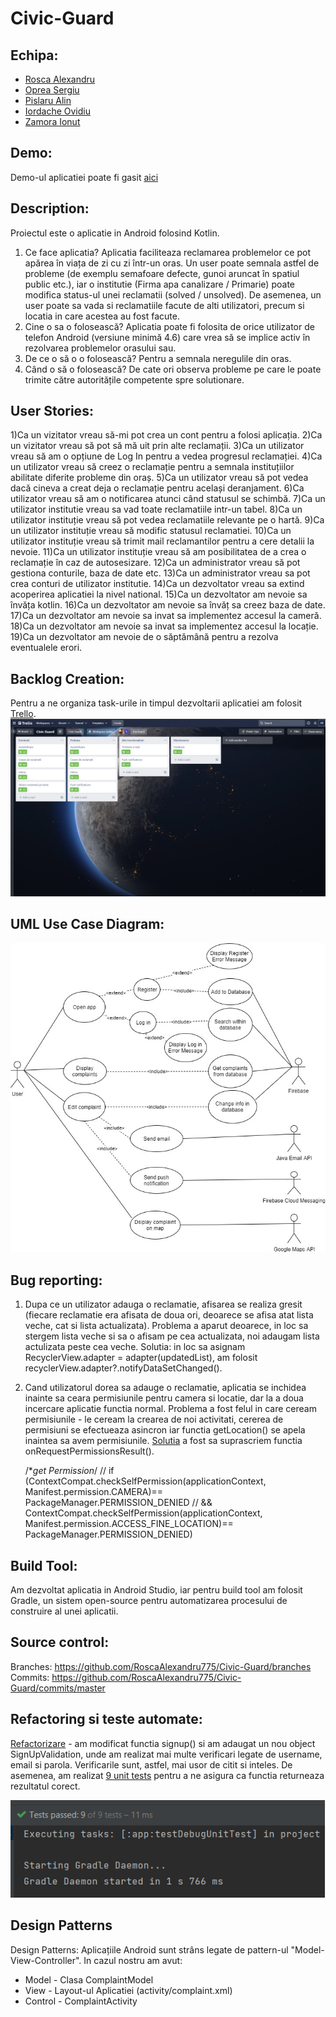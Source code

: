# Civic-Guard

## Echipa:
- [Rosca Alexandru](https://github.com/RoscaAlexandru775)
- [Oprea Sergiu](https://github.com/opreaasergiu)
- [Pislaru Alin](https://github.com/pislaru-alin)
- [Iordache Ovidiu](https://github.com/OvidiuIordache1)
- [Zamora Ionut](https://github.com/zzzamoraaa)

## Demo:
Demo-ul aplicatiei poate fi gasit [aici]() 

## Description:
Proiectul este o aplicatie in Android folosind Kotlin.
1) Ce face aplicatia?
  Aplicatia faciliteaza reclamarea problemelor ce pot apărea în viața de zi cu zi într-un oras. Un user poate semnala astfel de probleme (de exemplu semafoare defecte, gunoi aruncat în spatiul public etc.), iar o institutie (Firma apa canalizare / Primarie) poate modifica status-ul unei reclamatii (solved / unsolved). De asemenea, un user poate sa vada si reclamatiile facute de alti utilizatori, precum si locatia in care acestea au fost facute.
2) Cine o sa o folosească?
  Aplicatia poate fi folosita de orice utilizator de telefon Android (versiune minimă 4.6) care vrea să se implice activ în rezolvarea problemelor orasului sau.
3) De ce o să o o folosească?
  Pentru a semnala neregulile din oras.
4) Când o să o folosească?
  De cate ori observa probleme pe care le poate trimite către autoritățile competente spre solutionare.

## User Stories:
1)Ca un vizitator vreau să-mi pot crea un cont pentru a folosi aplicația. 
2)Ca un vizitator vreau să pot să mă uit prin alte reclamații. 
3)Ca un utilizator vreau să am o opțiune de Log In pentru a vedea progresul reclamației. 
4)Ca un utilizator vreau să creez o reclamație pentru a semnala instituțiilor abilitate
diferite probleme din oraș. 
5)Ca un utilizator vreau să pot vedea dacă cineva a creat deja o reclamație pentru același
deranjament.
6)Ca utilizator vreau să am o notificarea atunci când statusul se schimbă.
7)Ca un utilizator institutie vreau sa vad toate reclamatiile intr-un tabel.
8)Ca un utilizator instituție vreau să pot vedea reclamatiile relevante pe o hartă.
9)Ca un utilizator instituție vreau să modific statusul reclamatiei.
10)Ca un utilizator instituție vreau să trimit mail reclamantilor pentru a cere detalii la nevoie.
11)Ca un utilizator instituție vreau să am posibilitatea de a crea o reclamație în caz de 
autosesizare.
12)Ca un administrator vreau să pot gestiona conturile, baza de date etc. 
13)Ca un administrator vreau sa pot crea conturi de utilizator institutie.
14)Ca un dezvoltator vreau sa extind acoperirea aplicatiei la nivel national. 
15)Ca un dezvoltator am nevoie sa învăța kotlin.
16)Ca un dezvoltator am nevoie sa învăț sa creez baza de date. 
17)Ca un dezvoltator am nevoie sa invat sa implementez accesul la cameră. 
18)Ca un dezvoltator am nevoie sa invat sa implementez accesul la locație. 
19)Ca un dezvoltator am nevoie de o săptămână pentru a rezolva eventualele erori.

## Backlog Creation:
Pentru a ne organiza task-urile in timpul dezvoltarii aplicatiei am folosit [Trello](https://trello.com/b/XMGkaVW6/civic-guard).
![alt text](https://github.com/RoscaAlexandru775/Civic-Guard/blob/create_complaint/images/trello.png)

## UML Use Case Diagram:
![alt text](https://github.com/RoscaAlexandru775/Civic-Guard/blob/create_complaint/images/UML_Diagram.jpg)

## Bug reporting:
1) Dupa ce un utilizator adauga o reclamatie, afisarea se realiza gresit (fiecare reclamatie era afisata de doua ori, deoarece se afisa atat lista veche, cat si lista actualizata).
   Problema a aparut deoarece, in loc sa stergem lista veche si sa o afisam pe cea actualizata, noi adaugam lista actulizata peste cea veche.
   Solutia: in loc sa asignam RecyclerView.adapter = adapter(updatedList), am folosit recyclerView.adapter?.notifyDataSetChanged().
2) Cand utilizatorul dorea sa adauge o reclamatie, aplicatia se inchidea inainte sa ceara permisiunile pentru camera si locatie,
   dar la a doua incercare aplicatie functia normal. Problema a fost felul in care ceream permisiunile - le ceream la crearea de noi activitati,
   cererea de permisiuni se efectueaza asincron iar functia getLocation() se apela inaintea sa avem permisiunile.
   [Solutia](https://github.com/RoscaAlexandru775/Civic-Guard/commit/5f157895078f379367f65cfa6a4f9d29bb6835e6) a fost sa suprascriem functia onRequestPermissionsResult().

   /**get Permission*/
   //    if (ContextCompat.checkSelfPermission(applicationContext, Manifest.permission.CAMERA)== PackageManager.PERMISSION_DENIED
   //    && ContextCompat.checkSelfPermission(applicationContext, Manifest.permission.ACCESS_FINE_LOCATION)== PackageManager.PERMISSION_DENIED)
   
## Build Tool:
Am dezvoltat aplicatia in Android Studio, iar pentru build tool am folosit Gradle, un sistem open-source pentru automatizarea procesului de construire al unei aplicatii.

## Source control:
Branches: https://github.com/RoscaAlexandru775/Civic-Guard/branches
Commits: https://github.com/RoscaAlexandru775/Civic-Guard/commits/master

## Refactoring si teste automate:
[Refactorizare](https://github.com/RoscaAlexandru775/Civic-Guard/commit/9045a3ab443a5993120bfe8b60469fd3f116f0e2) - am modificat functia signup() si am adaugat un nou object SignUpValidation, unde am realizat mai multe verificari legate de username, email si parola. Verificarile sunt, astfel, mai usor de citit si inteles. De asemenea, am realizat [9 unit tests](https://github.com/RoscaAlexandru775/Civic-Guard/blob/master/app/src/test/java/com/example/mds/SignUpTest.kt) pentru a ne asigura ca functia returneaza rezultatul corect.
 
![alt text](https://github.com/RoscaAlexandru775/Civic-Guard/blob/create_complaint/images/unit_tests.png)

## Design Patterns
Design Patterns: Aplicațiile Android sunt strâns legate de pattern-ul "Model-View-Controller". In cazul nostru am avut:
- Model - Clasa ComplaintModel
- View - Layout-ul Aplicatiei (activity/complaint.xml)
- Control - ComplaintActivity	

